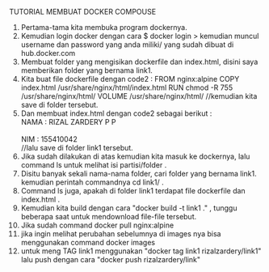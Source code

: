 TUTORIAL MEMBUAT DOCKER COMPOUSE

1. Pertama-tama kita membuka program dockernya.
2. Kemudian login docker dengan cara
$ docker login > kemudian muncul username dan password yang anda miliki/ yang sudah dibuat di hub.docker.com
3. Membuat folder yang mengisikan dockerfile dan index.html, disini saya memberikan folder yang bernama link1.
4. Kita buat file dockerfile dengan code2 :
          FROM nginx:alpine
          COPY index.html /usr/share/nginx/html/index.html
          RUN chmod -R 755 /usr/share/nginx/html/
          VOLUME /usr/share/nginx/html/
//kemudian kita save di folder tersebut.
5. Dan membuat index.html dengan code2 sebagai berikut :
          <!DOCTYPE html>
          <html>
          <head>
          <meta charset="utf-8">
          <title>TUGAS TEORI TCC</title>
          </head>
          <body>
          <br>NAMA : RIZAL ZARDERY P P</br>
          <br>NIM : 155410042</br>
          </body>
          </html>
//lalu save di folder link1 tersebut.
6. Jika sudah dilakukan di atas kemudian kita masuk ke dockernya, lalu command ls untuk melihat isi partisi/folder .
7. Disitu banyak sekali nama-nama folder, cari folder yang bernama link1. kemudian perintah commandnya cd link1/ .
8. Command ls juga, apakah di folder link1 terdapat file dockerfile dan index.html .
9. Kemudian kita build dengan cara "docker build -t link1 ." , tunggu beberapa saat untuk mendownload file-file tersebut.
10. Jika sudah command docker pull nginx:alpine
11. jika ingin melihat perubahan sebelumnya di images nya bisa menggunakan command docker images
12. untuk meng TAG link1 menggunakan "docker tag link1 rizalzardery/link1" lalu push dengan cara "docker push rizalzardery/link"
